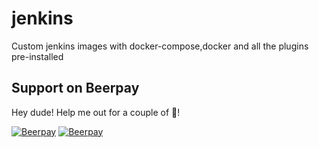 # jenkins
Custom jenkins images with docker-compose,docker and all the plugins pre-installed

## Support on Beerpay
Hey dude! Help me out for a couple of :beers:!

[![Beerpay](https://beerpay.io/rubiin/jenkins/badge.svg?style=beer-square)](https://beerpay.io/rubiin/jenkins)  [![Beerpay](https://beerpay.io/rubiin/jenkins/make-wish.svg?style=flat-square)](https://beerpay.io/rubiin/jenkins?focus=wish)